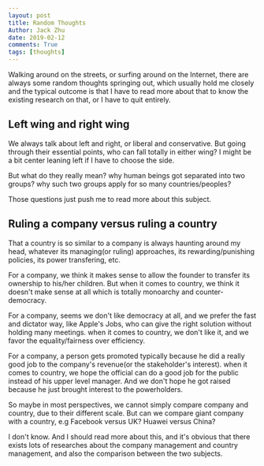 ```yaml
---
layout: post
title: Random Thoughts
Author: Jack Zhu
date: 2019-02-12
comments: True
tags: [thoughts]
---
```


Walking around on the streets, or surfing around on the Internet, there are always some random thoughts
springing out, which usually hold me closely and the typical outcome is that I have to read
more about that to know the existing research on that, or I have to quit entirely.

## Left wing and right wing

We always talk about left and right, or liberal and conservative. But going through their essential points,
who can fall totally in either wing? I might be a bit center leaning left if I have to choose the side.

But what do they really mean? why human beings got separated into two groups? why such two groups apply for
so many countries/peoples? 

Those questions just push me to read more about this subject.


## Ruling a company versus ruling a country

That a country is so similar to a company is always haunting around my head, whatever its managing(or ruling)
approaches, its rewarding/punishing policies, its power transfering, etc.

For a company, we think it makes sense to allow the founder to transfer its ownership to his/her children. But
when it comes to country, we think it doesn't make sense at all which is totally monoarchy and counter-democracy.

For a company, seems we don't like democracy at all, and we prefer the fast and dictator way, like Apple's Jobs, who
can give the right solution without holding many meetings.
when it comes to country, we don't like it, and we favor the equality/fairness over efficiency.

For a company, a person gets promoted typically because he did a really good job to the company's revenue(or the stakeholder's
interest). 
when it comes to country, we hope the official can do a good job for the public instead of his upper level manager. And we don't
hope he got raised because he just brought interest to the powerholders.

So maybe in most perspectives, we cannot simply compare company and country, due to their different scale. But can we compare
giant company with a country, e.g Facebook versus UK? Huawei versus China?

I don't know. And I should read more about this, and it's obvious that there exists lots of researches about the company management
and country management, and also the comparison between the two subjects.
